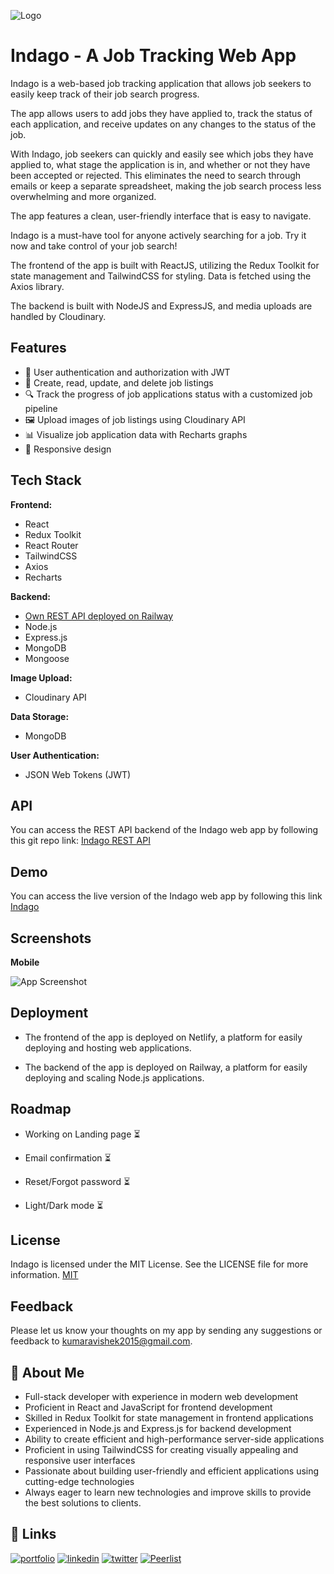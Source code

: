 
![Logo](https://res.cloudinary.com/die12ywpb/image/upload/v1677817637/indago/Minimalist_Brown_Music_Logo_fInstagrfam_stguyl.png)


# Indago - A Job Tracking Web App
Indago is a web-based job tracking application that allows job seekers to easily keep track of their job search progress.

The app allows users to add jobs they have applied to, track the status of each application, and receive updates on any changes to the status of the job.

With Indago, job seekers can quickly and easily see which jobs they have applied to, what stage the application is in, and whether or not they have been accepted or rejected. This eliminates the need to search through emails or keep a separate spreadsheet, making the job search process less overwhelming and more organized.

The app features a clean, user-friendly interface that is easy to navigate.

Indago is a must-have tool for anyone actively searching for a job. Try it now and take control of your job search!

The frontend of the app is built with ReactJS, utilizing the Redux Toolkit for state management and TailwindCSS for styling. Data is fetched using the Axios library.

The backend is built with NodeJS and ExpressJS, and media uploads are handled by Cloudinary.


## Features

- 🔐 User authentication and authorization with JWT
- 📝 Create, read, update, and delete job listings
- 🔍 Track the progress of job applications status with a customized job pipeline
- 🖼️ Upload images of job listings using Cloudinary API
- 📊 Visualize job application data with Recharts graphs
- 📲 Responsive design

## Tech Stack

**Frontend:** 
- React
- Redux Toolkit
- React Router
- TailwindCSS
- Axios
- Recharts

**Backend:** 
- [Own REST API deployed on Railway ](https://github.com/themodernmonk7/Indago-job-tracking-web-API)
- Node.js
- Express.js
- MongoDB
- Mongoose

**Image Upload:** 
- Cloudinary API

**Data Storage:** 
- MongoDB

**User Authentication:**
- JSON Web Tokens (JWT)
## API

You can access the REST API backend of the Indago web app by following this git repo link: [Indago REST API](https://github.com/themodernmonk7/Indago-job-tracking-web-API)


## Demo

You can access the live version of the Indago web app by following this link [Indago](https://indago-job.netlify.app)


## Screenshots

**Mobile**

![App Screenshot](https://res.cloudinary.com/die12ywpb/image/upload/v1677816631/indago/iphone-multiple-screens-mockup_iklivm.png)
## Deployment

- The frontend of the app is deployed on Netlify, a platform for easily deploying and hosting web applications.

- The backend of the app is deployed on Railway, a platform for easily deploying and scaling Node.js applications.


## Roadmap

- Working on Landing page ⏳

- Email confirmation ⏳

- Reset/Forgot password ⏳

- Light/Dark mode ⏳

## License
Indago is licensed under the MIT License. See the LICENSE file for more information.
[MIT](LICENSE)


## Feedback

Please let us know your thoughts on my app by sending any suggestions or feedback to kumaravishek2015@gmail.com.


## 🚀 About Me
- Full-stack developer with experience in modern web development
- Proficient in React and JavaScript for frontend development
- Skilled in Redux Toolkit for state management in frontend applications
- Experienced in Node.js and Express.js for backend development
- Ability to create efficient and high-performance server-side applications
- Proficient in using TailwindCSS for creating visually appealing and responsive user interfaces
- Passionate about building user-friendly and efficient applications using cutting-edge technologies
- Always eager to learn new technologies and improve skills to provide the best solutions to clients.


## 🔗 Links
[![portfolio](https://img.shields.io/badge/my_portfolio-000?style=for-the-badge&logo=ko-fi&logoColor=white)](https://themodernmonk7.netlify.app)
[![linkedin](https://img.shields.io/badge/linkedin-0A66C2?style=for-the-badge&logo=linkedin&logoColor=white)](https://www.linkedin.com/in/themodernmonk7)
[![twitter](https://img.shields.io/badge/twitter-1DA1F2?style=for-the-badge&logo=twitter&logoColor=white)](https://twitter.com/themodernmonk7)
[![Peerlist](https://github-readme-badge.peerlist.io/api/themodernmonk7?style=social)](https://peerlist.io/themodernmonk7)

